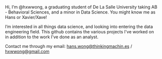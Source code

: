 Hi, I’m @hxwwong, a graduating student of De La Salle University taking AB - Behavioral Sciences, and a minor in Data Science. You might know me as Hans or Xavier/Xave!

I’m interested in all things data science, and looking into entering the data engineering field. This github contains the various projects I've worked on in addition to the work I've done as an analyst. 

Contact me through my email: hans.wong@thinkingmachin.es / hxwwong@gmail.com 


